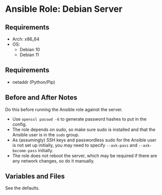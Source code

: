 # Ansible Role: Debian Server

## Requirements

- Arch: x86_64
- OS:
    - Debian 10
    - Debian 11

## Requirements

- netaddr (Python/Pip)

## Before and After Notes

Do this before running the Ansible role against the server.

- Use `openssl passwd -6` to generate password hashes to put in the config.
- The role depends on sudo, so make sure sudo is installed and that the Ansible user is in the `sudo` group.
- As (assumingly) SSH keys and passwordless sudo for the Ansible user is not set up initially, you may need to specify `--ask-pass` and `--ask-become-pass` initially.
- The role does not reboot the server, which may be required if there are any network changes, so do it manually.

## Variables and Files

See the defaults.
